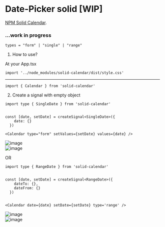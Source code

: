 # Date-Picker solid [WIP]

[NPM Solid Calendar](https://www.npmjs.com/package/solid-calendar?activeTab=readme).

### ...work in progress

```
types = "form" | "single" | "range"
```

1. How to use?

At your App.tsx

```
import '../node_modules/solid-calendar/dist/style.css'
```

---

```
import { Calendar } from 'solid-calendar'
```

2. Create a signal with empty object

```
import type { SingleDate } from 'solid-calendar'


const [date, setDate] = createSignal<SingleDate>({
    date: {}
  })

<Calendar type="form" setValues={setDate} values={date} />
```
![image](https://github.com/c4miloarriagada/Calendar/assets/95378920/4d871f56-0bd5-49f3-bf00-7f65fc4795b7)
\
![image](https://github.com/c4miloarriagada/Calendar/assets/95378920/cc0692ad-af9f-431e-b2b9-13c62f6f105c)



OR

```
import type { RangeDate } from 'solid-calendar'


const [date, setDate] = createSignal<RangeDate>({
    dateTo: {},
    dateFrom: {}
  })


<Calendar date={date} setDate={setDate} type='range' />
```

![image](https://github.com/c4miloarriagada/Calendar/assets/95378920/c5d47d07-995b-4cf9-9925-c4d981c1e156)
\
![image](https://github.com/c4miloarriagada/Calendar/assets/95378920/c0675322-ed8e-45d7-afa2-1dbbbbd3e48b)

